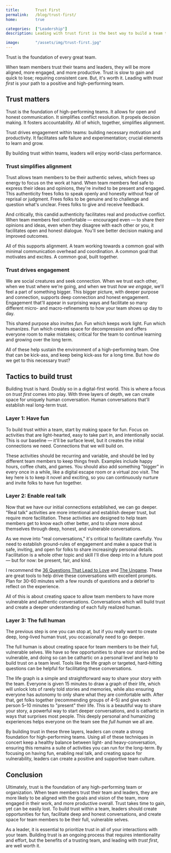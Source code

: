 ```yaml
---
title:       Trust First
permalink:   /blog/trust-first/
home:        true

categories:  ["Leadership"]
description: Leading with trust first is the best way to build a team that is aligned, engaged, and productive.

image:       "/assets/img/trust-first.jpg"
---
```


Trust is the foundation of every great team.

When team members trust their teams and leaders, they will be more aligned, more engaged, and more productive. Trust is slow to gain and quick to lose; requiring consistent care. But, it's worth it. Leading with _trust first_ is your path to a positive and high-performing team.

## Trust matters

Trust is the foundation of high-performing teams. It allows for open and honest communication. It simplifies conflict resolution. It propels decision making. It fosters accountability. All of which, together, simplifies alignment.

Trust drives engagement within teams: building necessary motivation and productivity. It facilitates safe failure and experimentation; crucial elements to learn and grow.

By building trust within teams, leaders will enjoy world-class performance.

### Trust simplifies alignment

Trust allows team members to be their authentic selves, which frees up energy to focus on the work at hand. When team members feel safe to express their ideas and opinions, they're invited to be present and engaged. This authenticity frees folks to speak openly and honestly without fear of reprisal or judgment. Frees folks to be genuine and to challenge and question what's unclear. Frees folks to give and receive feedback.

And critically, this candid authenticity facilitates real and productive conflict. When team members feel comfortable — encouraged even — to share their opinions and ideas, even when they disagree with each other or you, it facilitates open and honest dialogue. You'll see better decision making and improved outcomes.

All of this supports alignment. A team working towards a common goal with minimal communication overhead and coordination. A common goal that motivates and excites. A common goal, built together.

### Trust drives engagement

 We are social creatures and seek connection. When we trust each other, when we trust where we're going, and when we trust _how we engage_, we'll feel a part of something bigger. This bigger picture, with deeper purpose and connection, supports deep connection and honest engagement. Engagement that'll appear in surprising ways and facilitate so many different micro- and macro-refinements to how your team shows up day to day.

This shared purpose also invites _fun_. Fun which keeps work light. Fun which humanizes. Fun which creates space for decompression and offers everyone room to make mistakes; critical for the team to continue learning and growing over the long term.

All of these help sustain the environment of a high-performing team. One that can be kick-ass, and keep being kick-ass for a long time. But how do we get to this necessary trust?

## Tactics to build trust

Building trust is hard. Doubly so in a digital-first world. This is where a focus on _trust first_ comes into play. With three layers of depth, we can create space for uniquely human conversation. Human conversations that'll establish real long-term trust.

### Layer 1: Have fun

To build trust within a team, start by making space for fun. Focus on activities that are light-hearted, easy to take part in, and intentionally social. This is our baseline — it'll be surface level, but it creates the initial connections we need. Connections that we will build on.

These activities should be recurring and variable, and should be led by different team members to keep things fresh. Examples include happy hours, coffee chats, and games. You should also add something "bigger" in every once in a while, like a digital escape room or a virtual zoo visit. The key here is to keep it novel and exciting, so you can continuously nurture and invite folks to have fun together.

### Layer 2: Enable real talk

Now that we have our initial connections established, we can go deeper. "Real talk" activities are more intentional and establish deeper trust, but require more facilitation. These activities are designed to help team members get to know each other better, and to share more about themselves through deep, honest, and vulnerable conversations.

As we move into "real conversations," it's critical to facilitate carefully. You need to establish ground-rules of engagement and make a space that is safe, inviting, and open for folks to share increasingly personal details. Facilitation is a whole other topic and skill I'll dive deep into in a future post — but for now: be present, fair, and kind.

I recommend the [36 Questions That Lead to Love](https://www.nytimes.com/2015/01/09/style/no-37-big-wedding-or-small.html) and [The Ungame](https://en.wikipedia.org/wiki/The_Ungame). These are great tools to help drive these conversations with excellent prompts. Plan for 30-60 minutes with a few rounds of questions and a debrief to reflect on the experience.

All of this is about creating space to allow team members to have more vulnerable and authentic conversations. Conversations which will build trust and create a deeper understanding of each fully realized human.

### Layer 3: The full human

The previous step is one you can stop at, but if you really want to create deep, long-lived human trust, you occasionally need to go deeper.

The full human is about creating space for team members to be their full, vulnerable selves. We have so few opportunities to share our stories and be vulnerable, and doing so can be cathartic on a personal level and help to build trust on a team level. Tools like the life graph or targeted, hard-hitting questions can be helpful for facilitating these conversations.

The life graph is a simple and straightforward way to share your story with the team. Everyone is given 15 minutes to draw a graph of their life, which will unlock lots of rarely told stories and memories, while also ensuring everyone has autonomy to only share what they are comfortable with. After that, get folks together (recommending groups of 4–5) and give each person 5–10 minutes to "present" their life. This is a beautiful way to share your story, a powerful way to start deeper conversations, and is cathartic in ways that surprises most people. This deeply personal and humanizing experiences helps everyone on the team see the _full human_ we all are.

By building trust in these three layers, leaders can create a strong foundation for high-performing teams. Using all of these techniques in concert keep a healthy balance between light- and heavy-conversation, ensuring this remains a suite of activities you can run for the long-term. By focusing on having fun, enabling real talk, and creating space for vulnerability, leaders can create a positive and supportive team culture.

## Conclusion

Ultimately, trust is the foundation of any high-performing team or organization. When team members trust their team and leaders, they are more likely to be aligned with the goals and vision of the team, more engaged in their work, and more productive overall. Trust takes time to gain, yet can be easily lost. To build trust within a team, leaders should create opportunities for fun, facilitate deep and honest conversations, and create space for team members to be their full, vulnerable selves.

As a leader, it is essential to prioritize trust in all of your interactions with your team. Building trust is an ongoing process that requires intentionality and effort, but the benefits of a trusting team, and leading with _trust first_, are well worth it.
